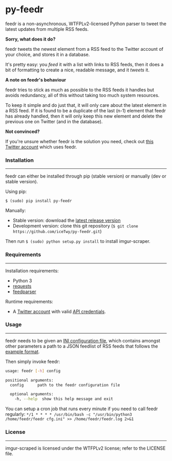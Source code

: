 py-feedr
=============

feedr is a non-asynchronous, WTFPLv2-licensed Python parser to tweet the latest updates from multiple RSS feeds.

__Sorry, what does it do?__

feedr tweets the newest element from a RSS feed to the Twitter account of your choice, and stores it in a database.

It's pretty easy: you _feed_ it with a list with links to RSS feeds, then it does a bit of formatting to create a nice, readable message, and it _tweets_ it.

__A note on feedr's behaviour__

feedr tries to stick as much as possible to the RSS feeds it handles but avoids redundancy, all of this without taking too much system resources.

To keep it simple and do just that, it will only care about the latest element in a RSS feed. If it is found to be a duplicate of the last (n-1) element that feedr has already handled, then it will only keep this new element and delete the previous one on Twitter (and in the database).

__Not convinced?__

If you're unsure whether feedr is the solution you need, check out [this Twitter account](https://twitter.com/LowEndBox_RSS) which uses feedr.

### Installation
----------------

feedr can either be installed through pip (stable version) or manually (dev or stable version).

Using pip:
```
$ (sudo) pip install py-feedr
```

Manually:

* Stable version: download the [latest release version](https://github.com/iceTwy/py-feedr/releases/latest)
* Development version: clone this git repository (`$ git clone https://github.com/iceTwy/py-feedr.git`)

Then run `$ (sudo) python setup.py install` to install imgur-scraper.

### Requirements
----------------

Installation requirements:

* Python 3
* [requests](https://github.com/kennethreitz/requests)
* [feedparser](https://pypi.python.org/pypi/feedparser)

Runtime requirements:

* A [Twitter account](https://twitter.com/signup)  with valid [API credentials](https://apps.twitter.com).

### Usage
---------

feedr needs to be given an [INI configuration file](https://github.com/iceTwy/py-feedr/blob/master/bin/feedr.ini), which contains amongst other parameters a path to a JSON feedlist of RSS feeds that follows the [example format](https://github.com/iceTwy/py-feedr/blob/master/bin/feedlist.json).

Then simply invoke feedr:

```bash
usage: feedr [-h] config

positional arguments:
  config      path to the feedr configuration file

  optional arguments:
    -h, --help  show this help message and exit
```

You can setup a cron job that runs every minute if you need to call feedr regularly:
`*/1 * * * * /usr/bin/bash -c "/usr/bin/python3 /home/feedr/feedr cfg.ini" >> /home/feedr/feedr.log 2>&1`

### License
-----------

imgur-scraped is licensed under the WTFPLv2 license; refer to the LICENSE file.
